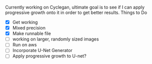Currently working on Cyclegan, ultimate goal is to see if I can apply progressive growth onto it in order to get better results.
Things to Do
- [x] Get working
- [x] Mixed precision
- [x] Make runnable file
- [ ] working on larger, randomly sized images
- [ ] Run on aws
- [ ] Incorporate U-Net Generator
- [ ] Apply progressive growth to U-net?
